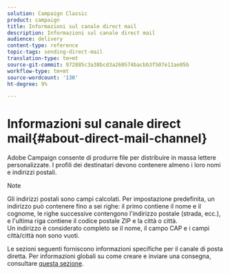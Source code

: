 ```yaml
---
solution: Campaign Classic
product: campaign
title: Informazioni sul canale direct mail
description: Informazioni sul canale direct mail
audience: delivery
content-type: reference
topic-tags: sending-direct-mail
translation-type: tm+mt
source-git-commit: 972885c3a38bcd3a260574bacbb3f507e11ae05b
workflow-type: tm+mt
source-wordcount: '130'
ht-degree: 9%

---
```



# Informazioni sul canale direct mail{#about-direct-mail-channel}

 Adobe Campaign consente di produrre file per distribuire in massa lettere personalizzate. I profili dei destinatari devono contenere almeno i loro nomi e indirizzi postali.

>[!NOTE]
>
>Gli indirizzi postali sono campi calcolati. Per impostazione predefinita, un indirizzo può contenere fino a sei righe: il primo contiene il nome e il cognome, le righe successive contengono l&#39;indirizzo postale (strada, ecc.), e l&#39;ultima riga contiene il codice postale ZIP e la città o città.\
>Un indirizzo è considerato completo se il nome, il campo CAP e i campi città/città non sono vuoti.

Le sezioni seguenti forniscono informazioni specifiche per il canale di posta diretta. Per informazioni globali su come creare e inviare una consegna, consultare [questa sezione](../../delivery/using/steps-about-delivery-creation-steps.md).
